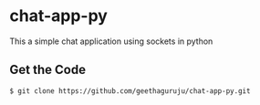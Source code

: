 # chat-app-py
This a simple chat application using sockets in python


## Get the Code

```
$ git clone https://github.com/geethaguruju/chat-app-py.git
```
